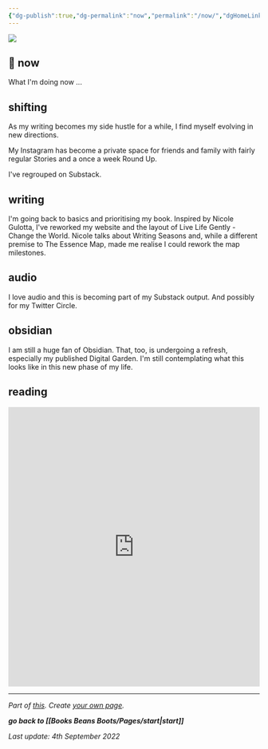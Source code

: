 ```yaml
---
{"dg-publish":true,"dg-permalink":"now","permalink":"/now/","dgHomeLink":true,"dgPassFrontmatter":false}
---
```



![](https://source.unsplash.com/8B925jkxa7M/1900x1200)

## 🌳 now

What I'm doing now ... 

## shifting

As my writing becomes my side hustle for a while, I find myself evolving in new directions. 

My Instagram has become a private space for friends and family with fairly regular Stories and a once a week Round Up.

I've regrouped on Substack. 

## writing

I'm going back to basics and prioritising my book. Inspired by Nicole Gulotta, I've reworked my website and the layout of Live Life Gently - Change the World. Nicole talks about Writing Seasons and, while a different premise to The Essence Map, made me realise I could rework the map milestones.

## audio

I love audio and this is becoming part of my Substack output. And possibly for my Twitter Circle.

## obsidian

I am still a huge fan of Obsidian. That, too, is undergoing a refresh, especially my published Digital Garden. I'm still contemplating what this looks like in this new phase of my life.

## reading

<iframe width="100%" height="560" src="https://glasp.co/embed?u=XAggf0t62RV5j9p0Ke8I4OFwT1n2&n=6" title="Glasp Profile Embed" frameborder="0"></iframe>

---

*Part of [this](https://nownownow.com/about). Create [your own page](https://nownownow.com/about).*

***go back to [[Books Beans Boots/Pages/start|start]]***

*Last update: 4th September 2022*